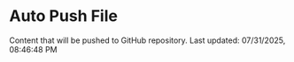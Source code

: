 # Auto Push File

Content that will be pushed to GitHub repository.
Last updated: 07/31/2025, 08:46:48 PM
